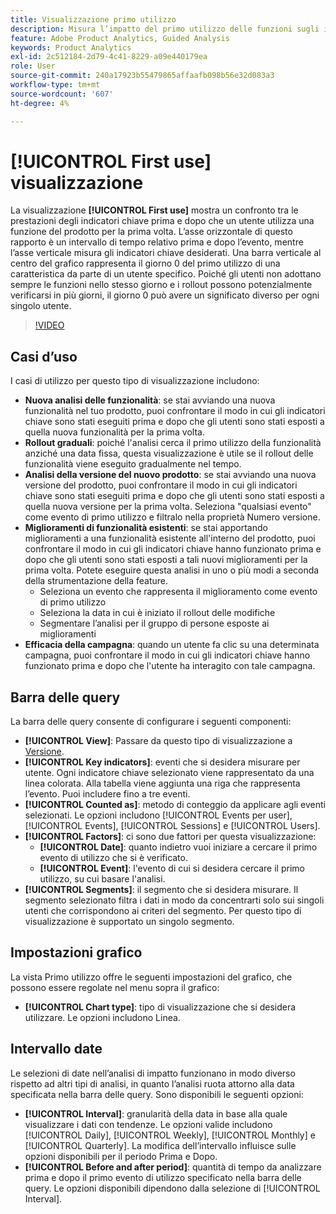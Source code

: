 ```yaml
---
title: Visualizzazione primo utilizzo
description: Misura l’impatto del primo utilizzo delle funzioni sugli indicatori chiave.
feature: Adobe Product Analytics, Guided Analysis
keywords: Product Analytics
exl-id: 2c512184-2d79-4c41-8229-a09e440179ea
role: User
source-git-commit: 240a17923b55479865affaafb098b56e32d083a3
workflow-type: tm+mt
source-wordcount: '607'
ht-degree: 4%

---
```


# [!UICONTROL First use] visualizzazione

La visualizzazione **[!UICONTROL First use]** mostra un confronto tra le prestazioni degli indicatori chiave prima e dopo che un utente utilizza una funzione del prodotto per la prima volta. L’asse orizzontale di questo rapporto è un intervallo di tempo relativo prima e dopo l’evento, mentre l’asse verticale misura gli indicatori chiave desiderati. Una barra verticale al centro del grafico rappresenta il giorno 0 del primo utilizzo di una caratteristica da parte di un utente specifico. Poiché gli utenti non adottano sempre le funzioni nello stesso giorno e i rollout possono potenzialmente verificarsi in più giorni, il giorno 0 può avere un significato diverso per ogni singolo utente.

>[!VIDEO](https://video.tv.adobe.com/v/3421661/?learn=on)

## Casi d’uso

I casi di utilizzo per questo tipo di visualizzazione includono:

* **Nuova analisi delle funzionalità**: se stai avviando una nuova funzionalità nel tuo prodotto, puoi confrontare il modo in cui gli indicatori chiave sono stati eseguiti prima e dopo che gli utenti sono stati esposti a quella nuova funzionalità per la prima volta.
* **Rollout graduali**: poiché l&#39;analisi cerca il primo utilizzo della funzionalità anziché una data fissa, questa visualizzazione è utile se il rollout delle funzionalità viene eseguito gradualmente nel tempo.
* **Analisi della versione del nuovo prodotto**: se stai avviando una nuova versione del prodotto, puoi confrontare il modo in cui gli indicatori chiave sono stati eseguiti prima e dopo che gli utenti sono stati esposti a quella nuova versione per la prima volta. Seleziona &quot;qualsiasi evento&quot; come evento di primo utilizzo e filtralo nella proprietà Numero versione.
* **Miglioramenti di funzionalità esistenti**: se stai apportando miglioramenti a una funzionalità esistente all&#39;interno del prodotto, puoi confrontare il modo in cui gli indicatori chiave hanno funzionato prima e dopo che gli utenti sono stati esposti a tali nuovi miglioramenti per la prima volta. Potete eseguire questa analisi in uno o più modi a seconda della strumentazione della feature.
   * Seleziona un evento che rappresenta il miglioramento come evento di primo utilizzo
   * Seleziona la data in cui è iniziato il rollout delle modifiche
   * Segmentare l’analisi per il gruppo di persone esposte ai miglioramenti
* **Efficacia della campagna**: quando un utente fa clic su una determinata campagna, puoi confrontare il modo in cui gli indicatori chiave hanno funzionato prima e dopo che l&#39;utente ha interagito con tale campagna.

## Barra delle query

La barra delle query consente di configurare i seguenti componenti:

* **[!UICONTROL View]**: Passare da questo tipo di visualizzazione a [Versione](release.md).
* **[!UICONTROL Key indicators]**: eventi che si desidera misurare per utente. Ogni indicatore chiave selezionato viene rappresentato da una linea colorata. Alla tabella viene aggiunta una riga che rappresenta l’evento. Puoi includere fino a tre eventi.
* **[!UICONTROL Counted as]**: metodo di conteggio da applicare agli eventi selezionati. Le opzioni includono [!UICONTROL Events per user], [!UICONTROL Events], [!UICONTROL Sessions] e [!UICONTROL Users].
* **[!UICONTROL Factors]**: ci sono due fattori per questa visualizzazione:
   * **[!UICONTROL Date]**: quanto indietro vuoi iniziare a cercare il primo evento di utilizzo che si è verificato.
   * **[!UICONTROL Event]**: l&#39;evento di cui si desidera cercare il primo utilizzo, su cui basare l&#39;analisi.
* **[!UICONTROL Segments]**: il segmento che si desidera misurare. Il segmento selezionato filtra i dati in modo da concentrarti solo sui singoli utenti che corrispondono ai criteri del segmento. Per questo tipo di visualizzazione è supportato un singolo segmento.

## Impostazioni grafico

La vista Primo utilizzo offre le seguenti impostazioni del grafico, che possono essere regolate nel menu sopra il grafico:

* **[!UICONTROL Chart type]**: tipo di visualizzazione che si desidera utilizzare. Le opzioni includono Linea.

## Intervallo date

Le selezioni di date nell’analisi di impatto funzionano in modo diverso rispetto ad altri tipi di analisi, in quanto l’analisi ruota attorno alla data specificata nella barra delle query. Sono disponibili le seguenti opzioni:

* **[!UICONTROL Interval]**: granularità della data in base alla quale visualizzare i dati con tendenze. Le opzioni valide includono [!UICONTROL Daily], [!UICONTROL Weekly], [!UICONTROL Monthly] e [!UICONTROL Quarterly]. La modifica dell’intervallo influisce sulle opzioni disponibili per il periodo Prima e Dopo.
* **[!UICONTROL Before and after period]**: quantità di tempo da analizzare prima e dopo il primo evento di utilizzo specificato nella barra delle query. Le opzioni disponibili dipendono dalla selezione di [!UICONTROL Interval].
